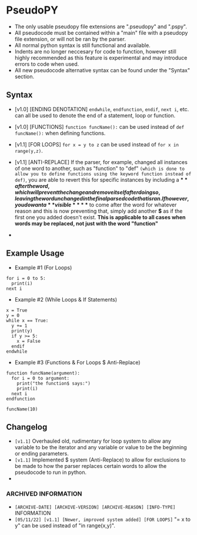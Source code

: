 # PseudoPY
- The only usable pseudopy file extensions are ".pseudopy" and ".pspy".
- All pseudocode must be contained within a "main" file with a pseudopy file extension, or will not be ran by the parser.
- All normal python syntax is still functional and available.
- Indents are no longer neccesary for code to function, however still highly recommended as this feature is experimental and may introduce errors to code when used.
- All new pseudocode alternative syntax can be found under the "Syntax" section.

## Syntax
- [v1.0] [ENDING DENOTATION] `endwhile`, `endfunction`, `endif`, `next i`, etc. can all be used to denote the end of a statement, loop or function.

- [v1.0] [FUNCTIONS] `function funcName():` can be used instead of `def funcName():` when defining functions.

- [v1.1] [FOR LOOPS] `for x = y to z` can be used instead of `for x in range(y,z)`.

- [v1.1] [ANTI-REPLACE] If the parser, for example, changed all instances of one word to another, such as "function" to "def" `(which is done to allow you to define functions using the keyword function instead of def)`, you are able to revert this for specific instances by including a **$** after the word, which will prevent the change and remove itself after doing so, leaving the word unchanged in the final parsed code that is ran. If however, you do want a **visible** **$** to come after the word for whatever reason and this is now preventing that, simply add another **$** as if the first one you added doesn't exist. **This is applicable to all cases when words may be replaced, not just with the word "function"**
- 
## Example Usage

- Example #1 (For Loops)
```
for i = 0 to 5:
  print(i)
next i
```

- Example #2 (While Loops & If Statements)
```
x = True
y = 0
while x == True:
  y += 1
  print(y)
  if y >= 5:
    x = False
  endif
endwhile
```

- Example #3 (Functions & For Loops $ Anti-Replace)
```
function funcName(argument):
  for i = 0 to argument:
    print("the function$ says:")
    print(i)
  next i
endfunction

funcName(10)
```

## Changelog
- `[v1.1]` Overhauled old, rudimentary for loop system to allow any variable to be the iterator and any variable or value to be the beginning or ending parameters.
- `[v1.1]` Implemented $ system (Anti-Replace) to allow for exclusions to be made to how the parser replaces certain words to allow the pseudocode to run in python.
- 
### ARCHIVED INFORMATION
- `[ARCHIVE-DATE] [ARCHIVE-VERSION] [ARCHIVE-REASON] [INFO-TYPE]` INFORMATION 
- `[05/11/22] [v1.1] [Newer, improved system added] [FOR LOOPS]` "= x to y" can be used instead of "in range(x,y)".
